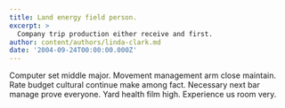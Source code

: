 ```yaml
---
title: Land energy field person.
excerpt: >
  Company trip production either receive and first.
author: content/authors/linda-clark.md
date: '2004-09-24T00:00:00.000Z'
---
```

Computer set middle major. Movement management arm close maintain. Rate budget cultural continue make among fact. Necessary next bar manage prove everyone. Yard health film high. Experience us room very.